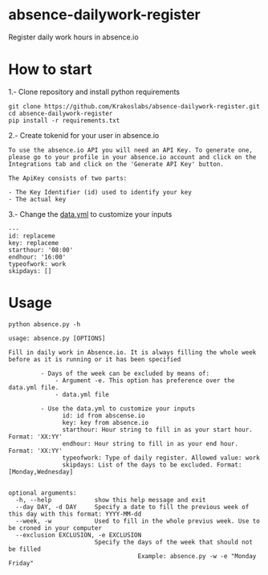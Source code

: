 # absence-dailywork-register
Register daily work hours in absence.io

# How to start
1.- Clone repository and install python requirements

```
git clone https://github.com/Krakoslabs/absence-dailywork-register.git
cd absence-dailywork-register
pip install -r requirements.txt
```

2.- Create tokenid for your user in absence.io

```
To use the absence.io API you will need an API Key. To generate one, please go to your profile in your absence.io account and click on the Integrations tab and click on the 'Generate API Key' button.

The ApiKey consists of two parts:

- The Key Identifier (id) used to identify your key
- The actual key
```

3.- Change the [data.yml](data.yml) to customize your inputs

```
---
id: replaceme
key: replaceme
starthour: '08:00'
endhour: '16:00'
typeofwork: work
skipdays: []
```

# Usage

`python absence.py -h`

```
usage: absence.py [OPTIONS]

Fill in daily work in Absence.io. It is always filling the whole week before as it is running or it has been specified

         - Days of the week can be excluded by means of:
             - Argument -e. This option has preference over the data.yml file.
             - data.yml file

         - Use the data.yml to customize your inputs
               id: id from abscense.io
               key: key from absence.io
               starthour: Hour string to fill in as your start hour. Format: 'XX:YY'
               endhour: Hour string to fill in as your end hour. Format: 'XX:YY'
               typeofwork: Type of daily register. Allowed value: work
               skipdays: List of the days to be excluded. Format: [Monday,Wednesday]


optional arguments:
  -h, --help            show this help message and exit
  --day DAY, -d DAY     Specify a date to fill the previous week of this day with this format: YYYY-MM-dd
  --week, -w            Used to fill in the whole previus week. Use to be croned in your computer
  --exclusion EXCLUSION, -e EXCLUSION
                        Specify the days of the week that should not be filled
                                    Example: absence.py -w -e "Monday Friday"
```
